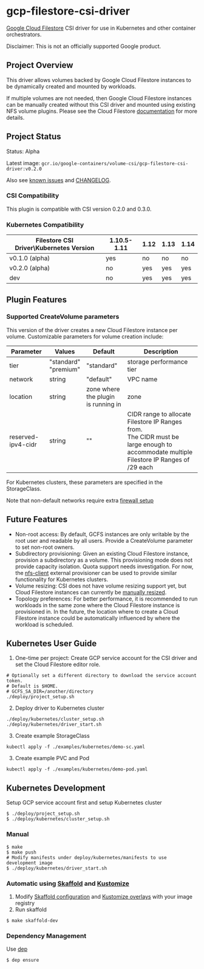 # gcp-filestore-csi-driver
[Google Cloud Filestore](https://cloud.google.com/filestore) CSI driver for
use in Kubernetes and other container orchestrators.

Disclaimer: This is not an officially supported Google product.

## Project Overview
This driver allows volumes backed by Google Cloud Filestore instances to be
dynamically created and mounted by workloads.

If multiple volumes are not needed, then Google Cloud Filestore instances can be
manually created without this CSI driver and mounted using existing NFS volume
plugins. Please see the Cloud Filestore
[documentation](https://cloud.google.com/filestore/docs/accessing-fileshares)
for more details.

## Project Status
Status: Alpha

Latest image: `gcr.io/google-containers/volume-csi/gcp-filestore-csi-driver:v0.2.0`

Also see [known issues](KNOWN_ISSUES.md) and [CHANGELOG](CHANGELOG.md).

### CSI Compatibility
This plugin is compatible with CSI version 0.2.0 and 0.3.0.

### Kubernetes Compatibility

| Filestore CSI Driver\Kubernetes Version | 1.10.5-1.11 | 1.12 | 1.13 | 1.14 |
| --------------------------------------- | ----------- | ---- | ---- | ---- |
| v0.1.0 (alpha)                          | yes         | no   | no   | no   |
| v0.2.0 (alpha)                          | no          | yes  | yes  | yes  |
| dev                                     | no          | yes  | yes  | yes  |

## Plugin Features

### Supported CreateVolume parameters
This version of the driver creates a new Cloud Filestore instance per
volume. Customizable parameters for volume creation include:

| Parameter         | Values                  | Default                                | Description |
| ---------------   | ----------------------- |-----------                             | ----------- |
| tier              | "standard"<br>"premium" | "standard"                             | storage performance tier |
| network           | string                  | "default"                              | VPC name |
| location          | string                  | zone where the plugin<br>is running in | zone |
| reserved-ipv4-cidr| string		              | ""                                     | CIDR range to allocate Filestore IP Ranges from.<br>The CIDR must be large enough to accommodate multiple Filestore IP Ranges of /29 each |

For Kubernetes clusters, these parameters are specified in the StorageClass.

Note that non-default networks require extra [firewall setup](https://cloud.google.com/filestore/docs/configuring-firewall)

## Future Features
* Non-root access: By default, GCFS instances are only writable by the root user
  and readable by all users. Provide a CreateVolume parameter to set non-root
  owners.
* Subdirectory provisioning: Given an existing Cloud Filestore instance, provision a
  subdirectory as a volume. This provisioning mode does not provide capacity
  isolation. Quota support needs investigation. For now, the
  [nfs-client](https://github.com/kubernetes-incubator/external-storage/tree/master/nfs-client)
  external provisioner can be used to provide similar functionality for
  Kubernetes clusters.
* Volume resizing: CSI does not have volume resizing support yet, but Cloud Filestore
  instances can currently be [manually resized](https://cloud.google.com/filestore/docs/editing-instances).
* Topology preferences: For better performance, it is recommended to run
  workloads in the same zone where the Cloud Filestore instance is provisioned in. In the
  future, the location where to create a Cloud Filestore instance could be automatically
  influenced by where the workload is scheduled.

## Kubernetes User Guide
1. One-time per project: Create GCP service account for the CSI driver and set the Cloud
   Filestore editor role.
```
# Optionally set a different directory to download the service account token.
# Default is $HOME.
# GCFS_SA_DIR=/another/directory
./deploy/project_setup.sh
```
2. Deploy driver to Kubernetes cluster
```
./deploy/kubernetes/cluster_setup.sh
./deploy/kubernetes/driver_start.sh
```
3. Create example StorageClass
```
kubectl apply -f ./examples/kubernetes/demo-sc.yaml
```
3. Create example PVC and Pod
```
kubectl apply -f ./examples/kubernetes/demo-pod.yaml
```

## Kubernetes Development
Setup GCP service account first and setup Kubernetes cluster
```
$ ./deploy/project_setup.sh
$ ./deploy/kubernetes/cluster_setup.sh
```

### Manual
```
$ make
$ make push
# Modify manifests under deploy/kubernetes/manifests to use development image
$ ./deploy/kubernetes/driver_start.sh
```

### Automatic using [Skaffold](http://github.com/GoogleContainerTools/skaffold) and [Kustomize](https://github.com/kubernetes-sigs/kustomize)
1. Modify [Skaffold configuration](deploy/skaffold/skaffold.yaml) and [Kustomize overlays](deploy/kubernetes/manifests/dev/)
   with your image registry
2. Run skaffold
```
$ make skaffold-dev
```

### Dependency Management
Use [dep](https://github.com/golang/dep)
```
$ dep ensure
```
